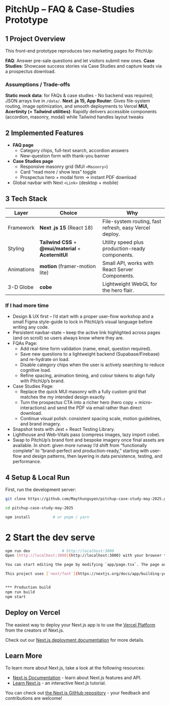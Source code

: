 # PitchUp – FAQ & Case-Studies Prototype

## 1  Project Overview

This front-end prototype reproduces two marketing pages for PitchUp:

**FAQ**: Answer pre-sale questions and let visitors submit new ones.
**Case Studies**: Showcase success stories via Case Studies and capture leads via a prospectus download.

### Assumptions / Trade-offs

**Static mock data**:  for FAQs & case studies - No backend was required; JSON arrays live in `/data/`.
**Next .js 15, App Router**:  Gives file-system routing, image optimization, and smooth deployments to Vercel
**MUI, Acertinity (+ Tailwind utilities)**:  Rapidly delivers accessible components (accordion, masonry, modal) while Tailwind handles layout tweaks

## 2  Implemented Features

- **FAQ page**
  - Category chips, full-text search, accordion answers
  - New-question form with thank-you banner
- **Case Studies page**
  - Responsive masonry grid (MUI `<Masonry>`)
  - Card “read more / show less” toggle
  - Prospectus hero + modal form -> instant PDF download
- Global navbar with Next `<Link>` (desktop + mobile)


## 3  Tech Stack

| Layer | Choice | Why |
|-------|--------|-----|
| Framework | **Next .js 15** (React 18) | File-system routing, fast refresh, easy Vercel deploy. |
| Styling | **Tailwind CSS** + **@mui/material** + **AceternitUI**  | Utility speed plus production-ready components. |
| Animations | **motion** (framer-motion lite) | Small API, works with React Server Components. |
| 3-D Globe | **cobe** | Lightweight WebGL for the hero flair. |


### If I had more time

* Design & UX first – I’d start with a proper user-flow workshop and a small Figma style-guide to lock in PitchUp’s visual language before writing any code.
* Persistent navbar-state – keep the active link highlighted across pages (and on scroll) so users always know where they are.
* FQAs Page: 
    - Add real-time form validation (name, email, question required).
    - Save new questions to a lightweight backend (Supabase/Firebase) and re-hydrate on load.
    - Disable category chips when the user is actively searching to reduce cognitive load.
    - Refine spacing, animation timing, and colour tokens to align fully with PitchUp’s brand.
* Case Studies Page:
    - Replace the quick MUI masonry with a fully custom grid that matches the my intended design exactly.
    - Turn the prospectus CTA into a richer hero (hero copy + micro-interactions) and send the PDF via email rather than direct download.
    - Continue visual polish: consistent spacing scale, motion guidelines, and brand imagery.
* Snapshot tests with Jest + React Testing Library.
* Lighthouse and Web-Vitals pass (compress images, lazy import cobe).
* Swap to PitchUp’s brand font and bespoke imagery once final assets are available.
In short: given more runway I’d shift from “functionally complete” to “brand-perfect and production-ready,” starting with user-flow and design patterns, then layering in data persistence, testing, and performance.

## 4  Setup & Local Run

First, run the development server:

```bash
git clone https://github.com/Maythunguyen/pitchup-case-study-may-2025.git

cd pitchup-case-study-may-2025

npm install          # or pnpm / yarn

```

# 2  Start the dev serve
```bash
npm run dev              # http://localhost:3000
Open [http://localhost:3000](http://localhost:3000) with your browser to see the result.

You can start editing the page by modifying `app/page.tsx`. The page auto-updates as you edit the file.

This project uses [`next/font`](https://nextjs.org/docs/app/building-your-application/optimizing/fonts) to automatically optimize and load [Geist](https://vercel.com/font), a new font family for Vercel.


*** Production build
npm run build 
npm start

```

## Deploy on Vercel

The easiest way to deploy your Next.js app is to use the [Vercel Platform](https://vercel.com/new?utm_medium=default-template&filter=next.js&utm_source=create-next-app&utm_campaign=create-next-app-readme) from the creators of Next.js.

Check out our [Next.js deployment documentation](https://nextjs.org/docs/app/building-your-application/deploying) for more details.


## Learn More

To learn more about Next.js, take a look at the following resources:

- [Next.js Documentation](https://nextjs.org/docs) - learn about Next.js features and API.
- [Learn Next.js](https://nextjs.org/learn) - an interactive Next.js tutorial.

You can check out [the Next.js GitHub repository](https://github.com/vercel/next.js) - your feedback and contributions are welcome!
